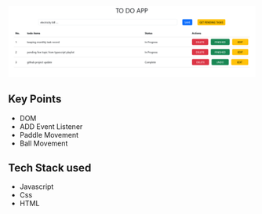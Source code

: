 <a href='https://todo-app-by-prachi-gore.netlify.app/'><img src='./todo-app.png' alt='UI screen shot'/></a>

<h2>Key Points</h2>
<ul>
    <li>DOM</li>
    <li>ADD Event Listener</li>
    <li>Paddle Movement</li>
    <li>Ball Movement</li>
</ul>

<h2> Tech Stack used </h2>
<ul>
  <li>Javascript</li>
  <li>Css</li>
  <li>HTML</li>
</ul>

